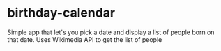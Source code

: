 # birthday-calendar
Simple app that let's you pick a date and display a list of people born on that date. 
Uses Wikimedia API to get the list of people
